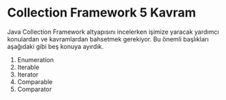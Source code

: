 # Collection Framework 5 Kavram

Java Collection Framework altyapısını incelerken işimize yaracak yardımcı konulardan ve kavramlardan bahsetmek gerekiyor. Bu önemli başlıkları aşağıdaki gibi beş konuya ayırdık. 

1. Enumeration
2. Iterable
3. Iterator
4. Comparable
5. Comparator 